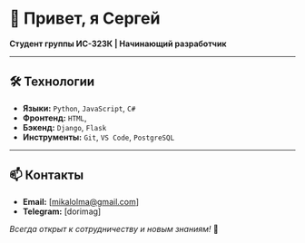 # 👋 Привет, я Сергей 
**Студент группы ИС-323К | Начинающий разработчик**

---

## 🛠 Технологии
- **Языки:** `Python`, `JavaScript`, `C#`
- **Фронтенд:** `HTML`, 
- **Бэкенд:** `Django`, `Flask`
- **Инструменты:** `Git`, `VS Code`, `PostgreSQL`

---

## 📫 Контакты
- **Email:** [mikalolma@gmail.com]
- **Telegram:** [dorimag]

*Всегда открыт к сотрудничеству и новым знаниям!* 🚀
